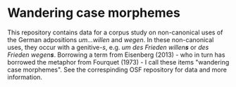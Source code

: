 # Wandering case morphemes

This repository contains data for a corpus study on non-canonical uses of the German adpositions *um...willen* and *wegen*. In these non-canonical uses, they occur with a genitive-*s*, e.g. *um des Frieden willen**s*** or *des Frieden wegen**s***. Borrowing a term from Eisenberg (2013) - who in turn has borrowed the metaphor from Fourquet (1973) - I call these items "wandering case morphemes". See the correspinding OSF repository for data and more information.

